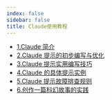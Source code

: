 ```yaml
---
index: false
sidebar: false
title: Claude使用教程
---
```


- [1.Claude 简介](/docs/claude/1.Claude%E7%AE%80%E4%BB%8B.html)
- [2.Claude 提示的初步编写与优化](/docs/claude/2.Claude%E6%8F%90%E7%A4%BA%E7%9A%84%E5%88%9D%E6%AD%A5%E7%BC%96%E5%86%99%E4%B8%8E%E4%BC%98%E5%8C%96.html)
- [3.Claude 提示实用编写技巧](/docs/claude/3.Claude%E6%8F%90%E7%A4%BA%E5%AE%9E%E7%94%A8%E7%BC%96%E5%86%99%E6%8A%80%E5%B7%A7.html)
- [4.Claude 的具体提示实例](/docs/claude/4.Claude%E7%9A%84%E5%85%B7%E4%BD%93%E6%8F%90%E7%A4%BA%E5%AE%9E%E4%BE%8B.html)
- [5.Claude 提示故障排查规则](/docs/claude/5.Claude%E6%8F%90%E7%A4%BA%E6%95%85%E9%9A%9C%E6%8E%92%E6%9F%A5.html)
- [6.创作一篇科幻故事的实践](/docs/claude/6.%E5%88%9B%E4%BD%9C%E4%B8%80%E7%AF%87%E7%A7%91%E5%B9%BB%E6%95%85%E4%BA%8B%E7%9A%84%E5%AE%9E%E8%B7%B5.html)

<!-- <CustomComponent />
<Catalog /> -->